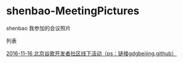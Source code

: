 # shenbao-MeetingPictures
shenbao  我参加的会议照片

列表

[2016-11-16 北京谷歌开发者社区线下活动（ps：链接gdgbeijing.github）](https://github.com/gdgbeijing/devfest2016)
<br />
